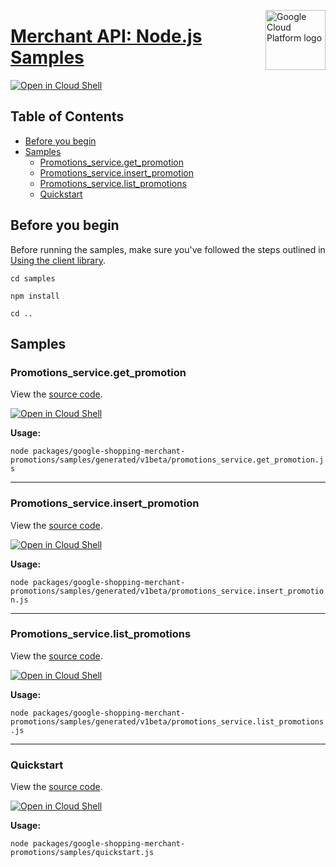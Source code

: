 [//]: # "This README.md file is auto-generated, all changes to this file will be lost."
[//]: # "To regenerate it, use `python -m synthtool`."
<img src="https://avatars2.githubusercontent.com/u/2810941?v=3&s=96" alt="Google Cloud Platform logo" title="Google Cloud Platform" align="right" height="96" width="96"/>

# [Merchant API: Node.js Samples](https://github.com/googleapis/google-cloud-node)

[![Open in Cloud Shell][shell_img]][shell_link]



## Table of Contents

* [Before you begin](#before-you-begin)
* [Samples](#samples)
  * [Promotions_service.get_promotion](#promotions_service.get_promotion)
  * [Promotions_service.insert_promotion](#promotions_service.insert_promotion)
  * [Promotions_service.list_promotions](#promotions_service.list_promotions)
  * [Quickstart](#quickstart)

## Before you begin

Before running the samples, make sure you've followed the steps outlined in
[Using the client library](https://github.com/googleapis/google-cloud-node#using-the-client-library).

`cd samples`

`npm install`

`cd ..`

## Samples



### Promotions_service.get_promotion

View the [source code](https://github.com/googleapis/google-cloud-node/blob/master/packages/google-shopping-merchant-promotions/samples/generated/v1beta/promotions_service.get_promotion.js).

[![Open in Cloud Shell][shell_img]](https://console.cloud.google.com/cloudshell/open?git_repo=https://github.com/googleapis/google-cloud-node&page=editor&open_in_editor=packages/google-shopping-merchant-promotions/samples/generated/v1beta/promotions_service.get_promotion.js,samples/README.md)

__Usage:__


`node packages/google-shopping-merchant-promotions/samples/generated/v1beta/promotions_service.get_promotion.js`


-----




### Promotions_service.insert_promotion

View the [source code](https://github.com/googleapis/google-cloud-node/blob/master/packages/google-shopping-merchant-promotions/samples/generated/v1beta/promotions_service.insert_promotion.js).

[![Open in Cloud Shell][shell_img]](https://console.cloud.google.com/cloudshell/open?git_repo=https://github.com/googleapis/google-cloud-node&page=editor&open_in_editor=packages/google-shopping-merchant-promotions/samples/generated/v1beta/promotions_service.insert_promotion.js,samples/README.md)

__Usage:__


`node packages/google-shopping-merchant-promotions/samples/generated/v1beta/promotions_service.insert_promotion.js`


-----




### Promotions_service.list_promotions

View the [source code](https://github.com/googleapis/google-cloud-node/blob/master/packages/google-shopping-merchant-promotions/samples/generated/v1beta/promotions_service.list_promotions.js).

[![Open in Cloud Shell][shell_img]](https://console.cloud.google.com/cloudshell/open?git_repo=https://github.com/googleapis/google-cloud-node&page=editor&open_in_editor=packages/google-shopping-merchant-promotions/samples/generated/v1beta/promotions_service.list_promotions.js,samples/README.md)

__Usage:__


`node packages/google-shopping-merchant-promotions/samples/generated/v1beta/promotions_service.list_promotions.js`


-----




### Quickstart

View the [source code](https://github.com/googleapis/google-cloud-node/blob/master/packages/google-shopping-merchant-promotions/samples/quickstart.js).

[![Open in Cloud Shell][shell_img]](https://console.cloud.google.com/cloudshell/open?git_repo=https://github.com/googleapis/google-cloud-node&page=editor&open_in_editor=packages/google-shopping-merchant-promotions/samples/quickstart.js,samples/README.md)

__Usage:__


`node packages/google-shopping-merchant-promotions/samples/quickstart.js`






[shell_img]: https://gstatic.com/cloudssh/images/open-btn.png
[shell_link]: https://console.cloud.google.com/cloudshell/open?git_repo=https://github.com/googleapis/google-cloud-node&page=editor&open_in_editor=samples/README.md
[product-docs]: https://developers.google.com/merchant/api
